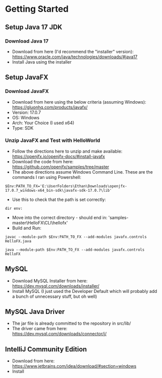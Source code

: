 # Getting Started
## Setup Java 17 JDK
### Download Java 17
- Download from here (I'd recommend the "installer" version): https://www.oracle.com/java/technologies/downloads/#java17
- Install Java using the installer
## Setup JavaFX
### Download JavaFX
- Download from here using the below criteria (assuming Windows): https://gluonhq.com/products/javafx/
- Version: 17.0.7
- OS: Windows
- Arch: Your Choice (I used x64)
- Type: SDK
### Unzip JavaFX and Test with HelloWorld
- Follow the directions here to unzip and make available: https://openjfx.io/openjfx-docs/#install-javafx
- Download the code from here: https://github.com/openjfx/samples/tree/master
- The above directions assume Windows Command Line. These are the commands I ran using Powershell:
```
$Env:PATH_TO_FX='E:\UserFolders\Ethan\Downloads\openjfx-17.0.7_windows-x64_bin-sdk\javafx-sdk-17.0.7\lib'
```
- Use this to check that the path is set correctly:
```
dir env:
```
- Move into the correct directory - should end in: 'samples-master\HelloFX\CLI\hellofx'
- Build and Run:
```
javac --module-path $Env:PATH_TO_FX --add-modules javafx.controls HelloFX.java
```
```
java --module-path $Env:PATH_TO_FX --add-modules javafx.controls HelloFX
```
## MySQL
- Download MySQL Installer from here: https://dev.mysql.com/downloads/installer/
- Install MySQL (I just used the Developer Default which will probably add a bunch of unnecessary stuff, but oh well)
## MySQL Java Driver
- The jar file is already committed to the repository in src/lib/
- The driver came from here: https://dev.mysql.com/downloads/connector/j/
## IntelliJ Community Edition
- Download from here: https://www.jetbrains.com/idea/download/#section=windows
- Install
